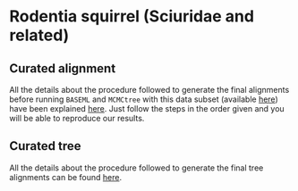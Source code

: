 # Rodentia squirrel (Sciuridae and related)

## Curated alignment 
All the details about the procedure followed to generate the final alignments 
before running `BASEML` and `MCMCtree` with this data subset
(available [here]())
have been explained [here](https://github.com/sabifo4/mammals_dating/tree/main/02_SeqBayes_S2/00_Data_filtering/00_data_curation/rodentia_squirrel/filter_aln).
Just follow the steps in the order given and you will be able to reproduce our results. 

## Curated tree 
All the details about the procedure followed to generate the final tree alignments 
can be found [here](https://github.com/sabifo4/mammals_dating/tree/main/02_SeqBayes_S2/00_Data_filtering/00_data_curation/rodentia_squirrel/filter_tree).
